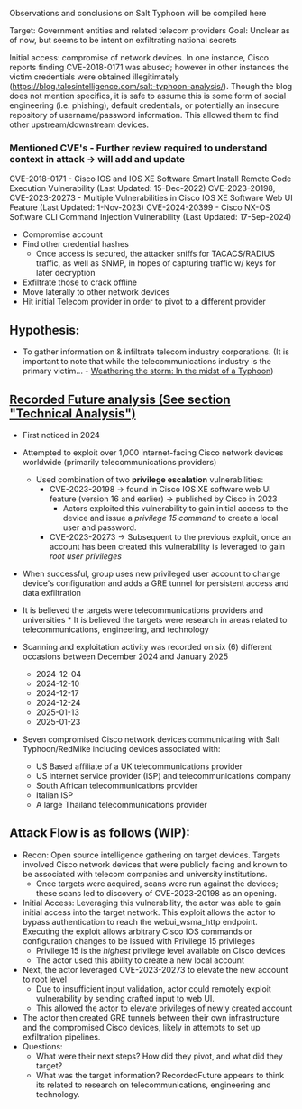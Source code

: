 Observations and conclusions on Salt Typhoon will be compiled here

Target: Government entities and related telecom providers
Goal: Unclear as of now, but seems to be intent on exfiltrating national secrets

Initial access: compromise of network devices. In one instance, Cisco reports finding CVE-2018-0171 was abused; however in other instances the victim credentials were obtained illegitimately (https://blog.talosintelligence.com/salt-typhoon-analysis/). Though the blog does not mention specifics, it is safe to assume this is some form of social engineering (i.e. phishing), default credentials, or potentially an insecure repository of username/password information. This allowed them to find other upstream/downstream devices.

### Mentioned CVE's - Further review required to understand context in attack -> will add and update
CVE-2018-0171 - Cisco IOS and IOS XE Software Smart Install Remote Code Execution Vulnerability (Last Updated: 15-Dec-2022)
CVE-2023-20198, CVE-2023-20273 - Multiple Vulnerabilities in Cisco IOS XE Software Web UI Feature (Last Updated: 1-Nov-2023)
CVE-2024-20399 - Cisco NX-OS Software CLI Command Injection Vulnerability (Last Updated: 17-Sep-2024)

* Compromise account
* Find other credential hashes
     * Once access is secured, the attacker sniffs for TACACS/RADIUS traffic, as well as SNMP, in hopes of capturing traffic w/ keys for later decryption
* Exfiltrate those to crack offline
* Move laterally to other network devices
* Hit initial Telecom provider in order to pivot to a different provider

Hypothesis:
---
* To gather information on & infiltrate telecom industry corporations. (It is important to note that while the telecommunications industry is the primary victim... - [Weathering the storm: In the midst of a Typhoon](https://blog.talosintelligence.com/salt-typhoon-analysis/)) 

[Recorded Future analysis (See section "Technical Analysis")](https://www.recordedfuture.com/research/redmike-salt-typhoon-exploits-vulnerable-devices)
---
* First noticed in 2024
* Attempted to exploit over 1,000 internet-facing Cisco network devices worldwide (primarily telecommunications providers)
    * Used combination of two **privilege escalation** vulnerabilities:
      * CVE-2023-20198 -> found in Cisco IOS XE software web UI feature (version 16 and earlier) -> published by Cisco in 2023
          * Actors exploited this vulnerability to gain initial access to the device and issue a *privilege 15 command* to create a local user and password.
      * CVE-2023-20273 -> Subsequent to the previous exploit, once an account has been created this vulnerability is leveraged to gain *root user privileges* 
* When successful, group uses new privileged user account to change device's configuration and adds a GRE tunnel for persistent access and data exfiltration
* It is believed the targets were telecommunications providers and universities
      * It is believed the targets were research in areas related to telecommunications, engineering, and technology
* Scanning and exploitation activity was recorded on six (6) different occasions between December 2024 and January 2025
  * 2024-12-04
  * 2024-12-10
  * 2024-12-17
  * 2024-12-24
  * 2025-01-13
  * 2025-01-23

* Seven compromised Cisco network devices communicating with Salt Typhoon/RedMike including devices associated with:
  * US Based affiliate of a UK telecommunications provider
  * US internet service provider (ISP) and telecommunications company
  * South African telecommunications provider
  * Italian ISP
  * A large Thailand telecommunications provider


Attack Flow is as follows (WIP):
---
* Recon:  Open source intelligence gathering on target devices. Targets involved Cisco network devices that were publicly facing and known to be associated with telecom companies and university institutions.
    * Once targets were acquired, scans were run against the devices; these scans led to discovery of CVE-2023-20198 as an opening.
* Initial Access: Leveraging this vulnerability, the actor was able to gain initial access into the target network. This exploit allows the actor to bypass authentication to reach the webui_wsma_http endpoint. Executing the exploit allows arbitrary Cisco IOS commands or configuration changes to be issued with Privilege 15 privileges
    * Privilege 15 is the *highest* privilege level available on Cisco devices
    * The actor used this ability to create a new local account
* Next, the actor leveraged CVE-2023-20273 to elevate the new account to root level
    *  Due to insufficient input validation, actor could remotely exploit vulnerability by sending crafted input to web UI.
    *  This allowed the actor to elevate privileges of newly created account
*  The actor then created GRE tunnels between their own infrastructure and the compromised Cisco devices, likely in attempts to set up exfiltration pipelines.
*  Questions:
    * What were their next steps? How did they pivot, and what did they target?
    * What was the target information? RecordedFuture appears to think its related to research on telecommunications, engineering and technology.
 
